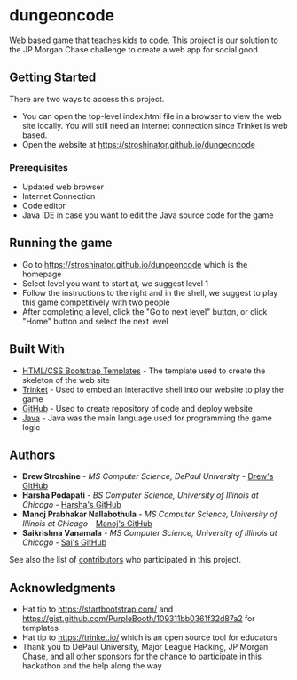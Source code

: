# dungeoncode
Web based game that teaches kids to code. This project is our solution to the JP Morgan Chase challenge to create a web app for social good. 

## Getting Started

There are two ways to access this project.
* You can open the top-level index.html file in a browser to view the web site locally. You will still need an internet connection since Trinket is web based.
* Open the website at https://stroshinator.github.io/dungeoncode

### Prerequisites

* Updated web browser
* Internet Connection
* Code editor
* Java IDE in case you want to edit the Java source code for the game


## Running the game

* Go to https://stroshinator.github.io/dungeoncode which is the homepage
* Select level you want to start at, we suggest level 1
* Follow the instructions to the right and in the shell, we suggest to play this game competitively with two people
* After completing a level, click the "Go to next level" button, or click "Home" button and select the next level


## Built With

* [HTML/CSS Bootstrap Templates](https://startbootstrap.com/) - The template used to create the skeleton of the web site
* [Trinket](https://trinket.io/) - Used to embed an interactive shell into our website to play the game
* [GitHub](https://github.com/) - Used to create repository of code and deploy website
* [Java](https://www.oracle.com/technetwork/java/javase/downloads/index.html) - Java was the main language used for programming the game logic


## Authors

* **Drew Stroshine** - *MS Computer Science, DePaul University* - [Drew's GitHub](https://github.com/stroshinator)
* **Harsha Podapati** - *BS Computer Science, University of Illinois at Chicago* - [Harsha's GitHub](https://github.com/HarshaPoda)
* **Manoj Prabhakar Nallabothula** - *MS Computer Science, University of Illinois at Chicago* - [Manoj's GitHub](https://github.com/man93oj)
* **Saikrishna Vanamala** - *MS Computer Science, University of Illinois at Chicago* - [Sai's GitHub](https://github.com/vsaikrishna93)

See also the list of [contributors](https://github.com/stroshinator/dungeoncode/graphs/contributors) who participated in this project.


## Acknowledgments

* Hat tip to https://startbootstrap.com/ and https://gist.github.com/PurpleBooth/109311bb0361f32d87a2 for templates
* Hat tip to https://trinket.io/ which is an open source tool for educators
* Thank you to DePaul University, Major League Hacking, JP Morgan Chase, and all other sponsors for the chance to participate in this hackathon and the help along the way
